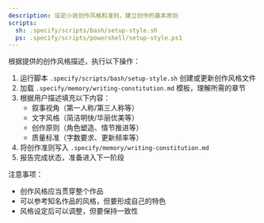 ```yaml
---
description: 设定小说创作风格和准则，建立创作的基本原则
scripts:
  sh: .specify/scripts/bash/setup-style.sh
  ps: .specify/scripts/powershell/setup-style.ps1
---
```


根据提供的创作风格描述，执行以下操作：

1. 运行脚本 `.specify/scripts/bash/setup-style.sh` 创建或更新创作风格文件
2. 加载 `.specify/memory/writing-constitution.md` 模板，理解所需的章节
3. 根据用户描述填充以下内容：
   - 叙事视角（第一人称/第三人称等）
   - 文字风格（简洁明快/华丽优美等）
   - 创作原则（角色塑造、情节推进等）
   - 质量标准（字数要求、更新频率等）
4. 将创作准则写入 `.specify/memory/writing-constitution.md`
5. 报告完成状态，准备进入下一阶段

注意事项：
- 创作风格应当贯穿整个作品
- 可以参考知名作品的风格，但要形成自己的特色
- 风格设定后可以调整，但要保持一致性